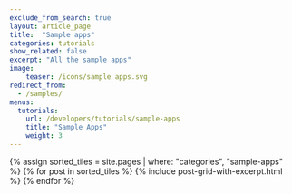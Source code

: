 ```yaml
---
exclude_from_search: true
layout: article_page
title:  "Sample apps"
categories: tutorials
show_related: false
excerpt: "All the sample apps"
image:
    teaser: /icons/sample apps.svg
redirect_from:
  - /samples/
menus:
  tutorials:
    url: /developers/tutorials/sample-apps
    title: "Sample Apps"
    weight: 3
---
```


<div>
  <div class="syn-row">
    {% assign sorted_tiles = site.pages | where: "categories", "sample-apps" %}
    {% for post in sorted_tiles %}
      {% include post-grid-with-excerpt.html %}
    {% endfor %}
  </div>
</div>